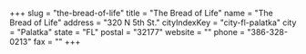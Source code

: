 +++
slug = "the-bread-of-life"
title = "The Bread of Life"
name = "The Bread of Life"
address = "320 N 5th St."
cityIndexKey = "city-fl-palatka"
city = "Palatka"
state = "FL"
postal = "32177"
website = ""
phone = "386-328-0213"
fax = ""
+++
